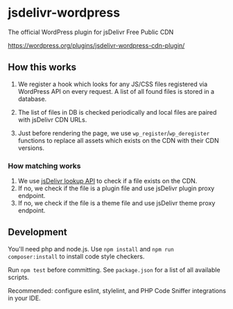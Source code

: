 jsdelivr-wordpress
==================

The official WordPress plugin for jsDelivr Free Public CDN

https://wordpress.org/plugins/jsdelivr-wordpress-cdn-plugin/

## How this works

1. We register a hook which looks for any JS/CSS files registered via WordPress API on every request.
A list of all found files is stored in a database.

2. The list of files in DB is checked periodically and local files are paired with jsDelivr CDN URLs.

3. Just before rendering the page, we use `wp_register`/`wp_deregister` functions to replace all assets which exists on the CDN with their CDN versions.

### How matching works

1. We use [jsDelivr lookup API](https://github.com/jsdelivr/data.jsdelivr.com/issues/9) to check if a file exists on the CDN.
2. If no, we check if the file is a plugin file and use jsDelivr plugin proxy endpoint.
3. If no, we check if the file is a theme file and use jsDelivr theme proxy endpoint.

## Development

You'll need php and node.js. Use `npm install` and `npm run composer:install` to install code style checkers.

Run `npm test` before committing. See `package.json` for a list of all available scripts.

Recommended: configure eslint, stylelint, and PHP Code Sniffer integrations in your IDE.
